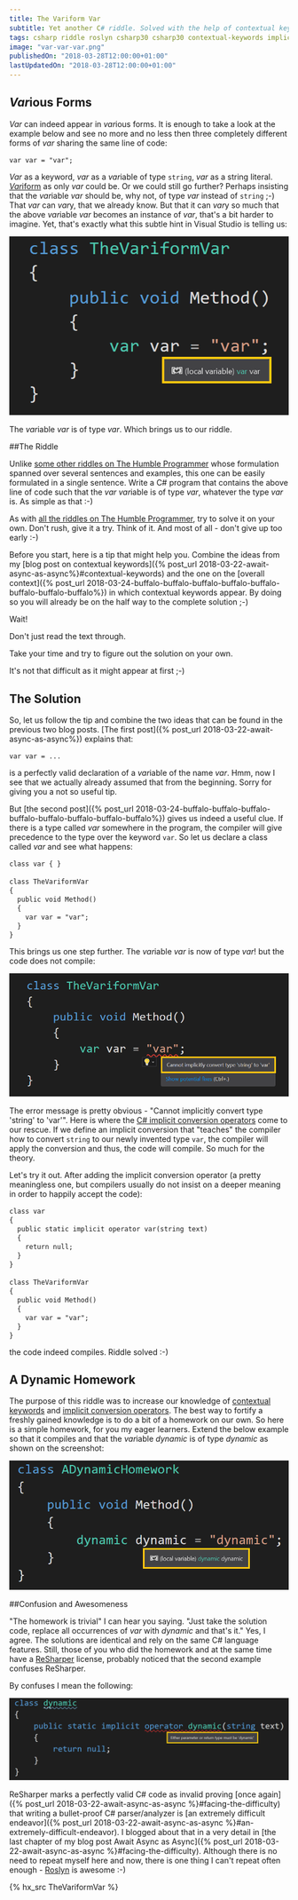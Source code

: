 ```yaml
---
title: The Variform Var
subtitle: Yet another C# riddle. Solved with the help of contextual keywords and implicit conversion operators. 
tags: csharp riddle roslyn csharp30 csharp30 contextual-keywords implicit-conversion-operators
image: "var-var-var.png"
publishedOn: "2018-03-28T12:00:00+01:00"
lastUpdatedOn: "2018-03-28T12:00:00+01:00"
---
```

## *Var*ious Forms

*Var* can indeed appear in *var*ious forms. It is enough to take a look at the example below and see no more and no less then three completely different forms of *var* sharing the same line of code:

    var var = "var";

*Var* as a keyword, *var* as a *var*iable of type `string`, *var* as a string literal. [*Var*iform](https://www.merriam-webster.com/dictionary/variform) as only *var* could be. Or we could still go further? Perhaps insisting that the *var*iable *var* should be, why not, of type *var* instead of `string` ;-) That *var* can *var*y, that we already know. But that it can *var*y so much that the above *var*iable *var* becomes an instance of *var*, that's a bit harder to imagine. Yet, that's exactly what this subtle hint in Visual Studio is telling us:

![Var var var](/resources/the-variform-var/var-var-var.png)

The *var*iable *var* is of type *var*. Which brings us to our riddle.

##The Riddle

Unlike [some other riddles on The Humble Programmer](/tags/riddle/) whose formulation spanned over several sentences and examples, this one can be easily formulated in a single sentence. Write a C# program that contains the above line of code such that the *var* *var*iable is of type *var*, whatever the type *var* is. As simple as that :-)

As with [all the riddles on The Humble Programmer](/tags/riddle/), try to solve it on your own. Don't rush, give it a try. Think of it. And most of all - don't give up too early :-)

Before you start, here is a tip that might help you. Combine the ideas from my [blog post on contextual keywords]({% post_url 2018-03-22-await-async-as-async%}#contextual-keywords) and the one on the [overall context]({% post_url 2018-03-24-buffalo-buffalo-buffalo-buffalo-buffalo-buffalo-buffalo-buffalo%}) in which contextual keywords appear. By doing so you will already be on the half way to the complete solution ;-)

Wait!

Don't just read the text through.

Take your time and try to figure out the solution on your own.

It's not that difficult as it might appear at first ;-)

## The Solution

So, let us follow the tip and combine the two ideas that can be found in the previous two blog posts. [The first post]({% post_url 2018-03-22-await-async-as-async%}) explains that:

    var var = ...

is a perfectly valid declaration of a *var*iable of the name *var*. Hmm, now I see that we actually already assumed that from the beginning. Sorry for giving you a not so useful tip.

But [the second post]({% post_url 2018-03-24-buffalo-buffalo-buffalo-buffalo-buffalo-buffalo-buffalo-buffalo%}) gives us indeed a useful clue. If there is a type called *var* somewhere in the program, the compiler will give precedence to the type over the keyword `var`. So let us declare a class called *var* and see what happens:

    class var { }

    class TheVariformVar
    {
      public void Method()
      {
        var var = "var";
      }
    }

This brings us one step further. The *var*iable *var* is now of type *var*! but the code does not compile:

![Cannot implicitly convert type 'string' to 'var'](/resources/the-variform-var/cannot-implicitly-convert-type-string-to-var.png)

The error message is pretty obvious - "Cannot implicitly convert type 'string' to 'var'". Here is where the [C# implicit conversion operators](https://docs.microsoft.com/en-us/dotnet/csharp/language-reference/keywords/implicit) come to our rescue. If we define an implicit conversion that "teaches" the compiler how to convert `string` to our newly invented type `var`, the compiler will apply the conversion and thus, the code will compile. So much for the theory.

Let's try it out. After adding the implicit conversion operator (a pretty meaningless one, but compilers usually do not insist on a deeper meaning in order to happily accept the code):

    class var
    {
      public static implicit operator var(string text)
      {
        return null;
      }
    }

    class TheVariformVar
    {
      public void Method()
      {
        var var = "var";
      }
    }

the code indeed compiles. Riddle solved :-)

## A Dynamic Homework

The purpose of this riddle was to increase our knowledge of [contextual keywords](https://docs.microsoft.com/en-us/dotnet/csharp/language-reference/keywords/index#contextual-keywords) and [implicit conversion operators](https://docs.microsoft.com/en-us/dotnet/csharp/language-reference/keywords/implicit). The best way to fortify a freshly gained knowledge is to do a bit of a homework on our own. So here is a simple homework, for you my eager learners. Extend the below example so that it compiles and that the *var*iable *dynamic* is of type *dynamic* as shown on the screenshot:

![Dynamic dynamic dynamic](/resources/the-variform-var/dynamic-dynamic-dynamic.png)

##Confusion and Awesomeness

"The homework is trivial" I can hear you saying. "Just take the solution code, replace all occurrences of *var* with *dynamic* and that's it." Yes, I agree. The solutions are identical and rely on the same C# language features. Still, those of you who did the homework and at the same time have a [ReSharper](https://www.jetbrains.com/resharper/) license, probably noticed that the second example confuses ReSharper. 

By confuses I mean the following:

![Either parameter or return type must be dynamic](/resources/the-variform-var/either-parameter-or-return-type-must-be-dynamic.png)

ReSharper marks a perfectly valid C# code as invalid proving [once again]({% post_url 2018-03-22-await-async-as-async %}#facing-the-difficulty) that writing a bullet-proof C# parser/analyzer is [an extremely difficult endeavor]({% post_url 2018-03-22-await-async-as-async %}#an-extremely-difficult-endeavor). I blogged about that in a very detail in [the last chapter of my blog post Await Async as Async]({% post_url 2018-03-22-await-async-as-async %}#facing-the-difficulty). Although there is no need to repeat myself here and now, there is one thing I can't repeat often enough - [Roslyn](https://en.wikipedia.org/wiki/.NET_Compiler_Platform) is awesome :-) 

{% hx_src TheVariformVar %}